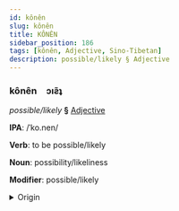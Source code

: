 ```yaml
---
id: kônên
slug: kônên
title: KÔNÊN
sidebar_position: 186
tags: [kônên, Adjective, Sino-Tibetan]
description: possible/likely § Adjective
---
```


### kônên&emsp;<span kind="abugida">ɔıƨ̃ʇ</span>

*possible/likely* **§** [Adjective](../../tags/Adjective)

**IPA**: /ˈko.nen/

**Verb**: to be possible/likely

**Noun**: possibility/likeliness

**Modifier**: possible/likely

<details>
    <summary>Origin</summary>
    Hakka 可能 khó-nèn /kʰonen/<br/>
    <em>Sino-Tibetan Language Family</em>
</details>